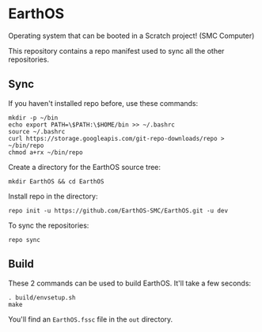 # EarthOS

Operating system that can be booted in a Scratch project! (SMC Computer)

This repository contains a repo manifest used to sync all the other repositories.

## Sync
If you haven't installed repo before, use these commands:
```
mkdir -p ~/bin
echo export PATH=\$PATH:\$HOME/bin >> ~/.bashrc
source ~/.bashrc
curl https://storage.googleapis.com/git-repo-downloads/repo > ~/bin/repo
chmod a+rx ~/bin/repo
```
Create a directory for the EarthOS source tree:
```
mkdir EarthOS && cd EarthOS
```
Install repo in the directory:
```
repo init -u https://github.com/EarthOS-SMC/EarthOS.git -u dev
```
To sync the repositories:
```
repo sync
```

## Build
These 2 commands can be used to build EarthOS. It'll take a few seconds:
```
. build/envsetup.sh
make
```
You'll find an `EarthOS.fssc` file in the `out` directory.
